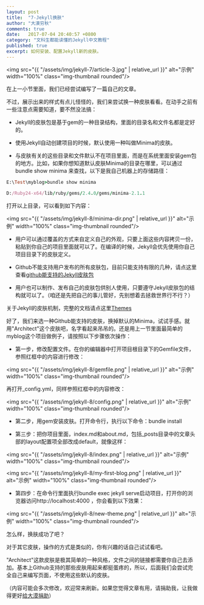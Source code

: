 ```yaml
---
layout: post
title:  "7-Jekyll换肤"
author: "大漠穷秋"
comments: true
date:   2017-07-04 20:40:57 +0800
category: "文科生都能读懂的Jekyll中文教程"
published: true
excerpt: 如何安装、配置Jekyll新的皮肤。
---
```


<img src="{{ "/assets/img/jekyll-7/article-3.jpg" | relative_url }}" alt="示例" width="100%" class="img-thumbnail rounded"/>

在上一小节里面，我们已经尝试编写了一篇自己的文章。

不过，展示出来的样式有点儿怪怪的，我们来尝试换一种皮肤看看。在动手之前有一些注意点需要知道，要不然没法搞：

- Jekyll的皮肤包是基于gem的一种目录结构，里面的目录名和文件名都是定好的。

- 使用Jekyll自动创建项目的时候，默认使用一种叫做Minima的皮肤。

- 与皮肤有关的这些目录和文件默认不在项目里面，而是在系统里面安装gem包的地方。比如，如果你想知道默认皮肤Minima的目录在哪里，可以通过bundle show minima 来查找，以下是我自己机器上的存储路径：

```ruby
E:\Test\myblog>bundle show minima

D:/Ruby24-x64/lib/ruby/gems/2.4.0/gems/minima-2.1.1
```

打开以上目录，可以看到如下内容：

<img src="{{ "/assets/img/jekyll-8/minima-dir.png" | relative_url }}" alt="示例" width="100%" class="img-thumbnail rounded"/>

- 用户可以通过覆盖的方式来自定义自己的外观，只要上面这些内容拷贝一份，粘贴到你自己的项目里面就可以了。在编译的时候，Jekyll会优先使用你自己项目目录下的皮肤定义。

- Github不能支持用户发布的所有皮肤包，目前只能支持有限的几种，请点这里查看<a href="https://pages.github.com/themes/" target="_blank">github能支持的Jekyll皮肤包</a>

- 用户也可以制作、发布自己的皮肤包供别人使用，只要遵守Jekyll皮肤包的结构就可以了。（咱还是先把自己的事儿管好，先别想着去拯救世界行不行？）

关于Jekyll的皮肤机制，完整的文档请点这里<a href="https://jekyllrb.com/docs/themes/" target="_blank">Themes</a>

好了，我们来选一种Github能支持的皮肤，换掉默认的Minima，试试手感。就用"Architect"这个皮肤吧，名字看起来吊吊的。还是用上一节里面最简单的myblog这个项目做例子，请按照以下步骤依次操作：

- 第一步，修改配置文件。在你的编辑器中打开项目根目录下的Gemfile文件，参照红框中的内容进行修改：

<img src="{{ "/assets/img/jekyll-8/gemfile.png" | relative_url }}" alt="示例" width="100%" class="img-thumbnail rounded"/>

再打开_config.yml，同样参照红框中的内容修改：

<img src="{{ "/assets/img/jekyll-8/config.png" | relative_url }}" alt="示例" width="100%" class="img-thumbnail rounded"/>

- 第二步，用gem安装皮肤。打开命令行，执行以下命令：bundle install

- 第三步：把你项目里面，index.md和about.md，包括_posts目录中的文章头部的layout配置项全部改成default，就像这样：

<img src="{{ "/assets/img/jekyll-8/index.png" | relative_url }}" alt="示例" width="100%" class="img-thumbnail rounded"/>

<img src="{{ "/assets/img/jekyll-8/my-first-blog.png" | relative_url }}" alt="示例" width="100%" class="img-thumbnail rounded"/>

- 第四步：在命令行里面执行bundle exec jekyll serve启动项目，打开你的浏览器访问http://localhost:4000 ，你会看到以下效果：

<img src="{{ "/assets/img/jekyll-8/new-theme.png" | relative_url }}" alt="示例" width="100%" class="img-thumbnail rounded"/>

怎么样，换肤成功了吧？

对于其它皮肤，操作的方式是类似的，你有兴趣的话自己试试看吧。

"Architect"这款皮肤是极其简单的一种风格，文件之间的链接都需要你自己去添加。基本上Github支持的那些皮肤用起来都挺蛋疼的，所以，后面我们会尝试完全自己来编写页面，不使用这些默认的皮肤。

（内容可能会多次修改，欢迎常来刷新。如果您觉得文章有用，请捐助我，让我做得更好<a href="http://ChangfengHu.github.io/donate/index.html">给大漠捐助</a>）